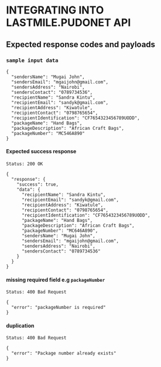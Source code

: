# INTEGRATING INTO LASTMILE.PUDONET API

## Expected response codes and payloads

### `sample input data`
```
{
  "sendersName": "Mugai John",
  "sendersEmail": "mgaijohn@gmail.com",
  "sendersAddress": "Nairobi",
  "sendersContact": "0789734536",
  "recipientName": "Sandra Kintu",
  "recipientEmail": "sandyk@gmail.com",
  "recipientAddress": "Kiwatule",
  "recipientContact": "0798765654",
  "recipientIdentification": "CF7654323456789UODD",
  "packageName": "Hand Bags",
  "packageDescription": "African Craft Bags",
  "packageNumber": "MC546A890"
}  
```


#### Expected success response    
```
Status: 200 OK   
    
{
  "response": {
    "success": true,
    "data": {
      "recipientName": "Sandra Kintu",
      "recipientEmail": "sandyk@gmail.com",
      "recipientAddress": "Kiwatule",
      "recipientContact": "0798765654",
      "recipientIdentification": "CF7654323456789UODD",
      "packageName": "Hand Bags",
      "packageDescription": "African Craft Bags",
      "packageNumber": "MC646A890",
      "sendersName": "Mugai John",
      "sendersEmail": "mgaijohn@gmail.com",
      "sendersAddress": "Nairobi",
      "sendersContact": "0789734536"
    }
  }
}
```



#### missing required field e.g `packageNumber`    
    

```
Status: 400 Bad Request    
    
{
  "error": "packageNumber is required"
}
```



####  duplication  
    

```
Status: 400 Bad Request
    
{
  "error": "Package number already exists"
}
```




























